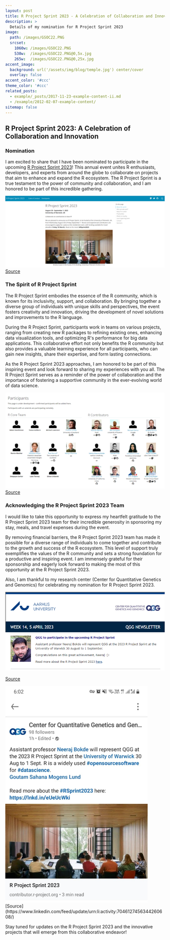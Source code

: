 ```yaml
---
layout: post
title: R Project Sprint 2023 - A Celebration of Collaboration and Innovation
description: >
  Details of my nomination for R Project Sprint 2023
image: 
  path: /images/GSOC22.PNG
  srcset:
    1060w: /images/GSOC22.PNG
    530w:  /images/GSOC22.PNG@0,5x.jpg
    265w:  /images/GSOC22.PNG@0,25x.jpg
accent_image: 
  background: url('/assets/img/blog/temple.jpg') center/cover
  overlay: false
accent_color: '#ccc'
theme_color: '#ccc'
related_posts:
  - example/_posts/2017-11-23-example-content-ii.md
  - /example/2012-02-07-example-content/
sitemap: false
---
```


## R Project Sprint 2023: A Celebration of Collaboration and Innovation

### Nomination
I am excited to share that I have been nominated to participate in the upcoming [R Project Sprint 2023](https://contributor.r-project.org/r-project-sprint-2023/)! This annual event unites R enthusiasts, developers, and experts from around the globe to collaborate on projects that aim to enhance and expand the R ecosystem. The R Project Sprint is a true testament to the power of community and collaboration, and I am honored to be part of this incredible gathering.

![RPS01](https://raw.githubusercontent.com/neerajdhanraj/NeerajDhanraj/master/images/RProjectSprint/RPS01.png) [Source](https://contributor.r-project.org/r-project-sprint-2023/)

### The Spirit of R Project Sprint
The R Project Sprint embodies the essence of the R community, which is known for its inclusivity, support, and collaboration. By bringing together a diverse group of individuals with unique skills and perspectives, the event fosters creativity and innovation, driving the development of novel solutions and improvements to the R language.

During the R Project Sprint, participants work in teams on various projects, ranging from creating new R packages to refining existing ones, enhancing data visualization tools, and optimizing R's performance for big data applications. This collaborative effort not only benefits the R community but also provides a valuable learning experience for all participants, who can gain new insights, share their expertise, and form lasting connections.

As the R Project Sprint 2023 approaches, I am honored to be part of this inspiring event and look forward to sharing my experiences with you all. The R Project Sprint serves as a reminder of the power of collaboration and the importance of fostering a supportive community in the ever-evolving world of data science.

![RPS02](https://raw.githubusercontent.com/neerajdhanraj/NeerajDhanraj/master/images/RProjectSprint/RPS02.png) [Source](https://contributor.r-project.org/r-project-sprint-2023/participants/)

### Acknowledging the R Project Sprint 2023 Team
I would like to take this opportunity to express my heartfelt gratitude to the R Project Sprint 2023 team for their incredible generosity in sponsoring my stay, meals, and travel expenses during the event.

By removing financial barriers, the R Project Sprint 2023 team has made it possible for a diverse range of individuals to come together and contribute to the growth and success of the R ecosystem. This level of support truly exemplifies the values of the R community and sets a strong foundation for a productive and inspiring event. I am immensely grateful for their sponsorship and eagerly look forward to making the most of this opportunity at the R Project Sprint 2023.

Also, I am thankful to my research center (Center for Quantitative Genetics and Genomics) for celebrating my nomination for R Project Sprint 2023.

![RPS03](https://raw.githubusercontent.com/neerajdhanraj/NeerajDhanraj/master/images/RProjectSprint/RPS03.png)

[Source](https://newsletter.au.dk/t/j-e-etyjjit-dihidldjkj-r/)

<img src="https://raw.githubusercontent.com/neerajdhanraj/NeerajDhanraj/master/images/RProjectSprint/RPS04.jpeg" width="450">
[Source](https://www.linkedin.com/feed/update/urn:li:activity:7046127456344260608/)


Stay tuned for updates on the R Project Sprint 2023 and the innovative projects that will emerge from this collaborative endeavor!



<script async src="https://pagead2.googlesyndication.com/pagead/js/adsbygoogle.js?client=ca-pub-1380946482334293"
     crossorigin="anonymous"></script>

[mm]: https://guides.github.com/features/mastering-markdown/
[ksyn]: https://kramdown.gettalong.org/syntax.html
[ksyntab]:https://kramdown.gettalong.org/syntax.html#tables
[ksynmath]: https://kramdown.gettalong.org/syntax.html#math-blocks
[katex]: https://khan.github.io/KaTeX/
[rtable]: https://dbushell.com/2016/03/04/css-only-responsive-tables/
